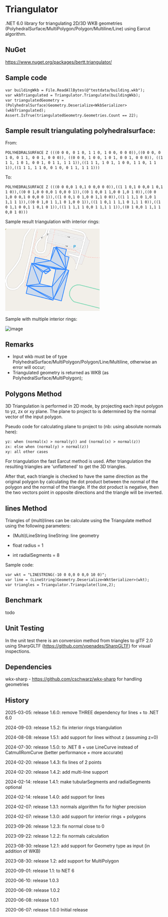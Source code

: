 # Triangulator

.NET 6.0 library for triangulating 2D/3D WKB geometries (PolyhedralSurface/MultiPolygon/Polygon/Multiline/Line) using Earcut algorithm.

## NuGet

https://www.nuget.org/packages/bertt.triangulator/

## Sample code

```
var buildingWkb = File.ReadAllBytes(@"testdata/building.wkb");
var wkbTriangulated = Triangulator.Triangulate(buildingWkb);
var triangulatedGeometry = (PolyhedralSurface)Geometry.Deserialize<WkbSerializer>(wkbTriangulated);
Assert.IsTrue(triangulatedGeometry.Geometries.Count == 22);
```

## Sample result triangulating polyhedralsurface:

From: 

```
POLYHEDRALSURFACE Z (((0 0 0, 0 1 0, 1 1 0, 1 0 0, 0 0 0)),((0 0 0, 0 1 0, 0 1 1, 0 0 1, 0 0 0)), ((0 0 0, 1 0 0, 1 0 1, 0 0 1, 0 0 0)), ((1 1 1, 1 0 1, 0 0 1, 0 1 1, 1 1 1)),((1 1 1, 1 0 1, 1 0 0, 1 1 0, 1 1 1)),((1 1 1, 1 1 0, 0 1 0, 0 1 1, 1 1 1)))
```

To:

```
POLYHEDRALSURFACE Z (((0 0 0,0 1 0,1 0 0,0 0 0)),((1 1 0,1 0 0,0 1 0,1 1 0)),((0 0 1,0 0 0,0 1 0,0 0 1)),((0 1 0,0 1 1,0 0 1,0 1 0)),((0 0 1,0 0 0,1 0 0,0 0 1)),((1 0 0,1 0 1,0 0 1,1 0 0)),((1 1 1,1 0 1,0 1 1,1 1 1)),((0 0 1,0 1 1,1 0 1,0 0 1)),((1 1 0,1 1 1,1 0 1,1 1 0)),((1 0 1,1 0 0,1 1 0,1 0 1)),((1 1 1,1 1 0,0 1 1,1 1 1)),((0 1 0,0 1 1,1 1 0,0 1 0)))
```

Sample result triangulation with interior rings:

<img src="holes.png" width="300" />

Sample with multiple interior rings:

![image](https://github.com/user-attachments/assets/c6b71969-f2bc-4e5c-b4d1-c8abc1a147c5)

## Remarks

- Input wkb must be of type PolyhedralSurface/MultiPolygon/Polygon/Line/Multiline, otherwise an error will occur;
- Triangulated geometry is returned as WKB (as PolyhedralSurface/MultiPolygon);

## Polygons Method 

3D Triangulation is performed in 2D mode, by projecting each input polygon
to yz, zx or xy plane. The plane to project to is determined by the normal vector of the 
input polygon.

Pseudo code for calculating plane to project to (nb: using absolute normals here): 

```
yz: when (normal(x) > normal(y)) and (normal(x) > normal(z))
zx: else when (normal(y) > normal(z))
xy: all other cases
```

For triangulation the fast Earcut method is 
used. After triangulation the resulting triangles are 'unflattened' to get the 
3D triangles. 

After that, each triangle is checked to have the same direction as the original polygon by calculating
the dot product between the normal of the polygon and the normal of the triangle. If the dot 
product is negative, then the two vectors point in opposite directions and the triangle will be 
inverted.

## lines Method 

Triangles of (multi)lines can be calculate using the Triangulate method using the following parameters:

 - (Multi)LineString lineString: line geometry

 - float radius = 1
 
 - int radialSegments = 8

 Sample code:	

 ```
var wkt = "LINESTRING(-10 0 0,0 0 0,0 10 0)";
var line = (LineString)Geometry.Deserialize<WktSerializer>(wkt);
var triangles = Triangulator.Triangulate(line,2);
```

## Benchmark

todo

## Unit Testing

In the unit test there is an conversion method from triangles to glTF 2.0 using SharpGLTF (https://github.com/vpenades/SharpGLTF)
for visual inspections.

## Dependencies

wkx-sharp - https://github.com/cschwarz/wkx-sharp for handling geometries

## History

2025-03-05: release 1.6.0: remove THREE dependency for lines + to .NET 6.0

2024-09-03: release 1.5.2: fix interior rings triangulation

2024-08-08: release 1.5.1: add support for lines without z (assuming z=0)

2024-07-30: release 1.5.0: to .NET 8 + use LineCurve instead of CatmullRomCurve (better performance + more accurate)

2024-02-20: release 1.4.3: fix lines of 2 points

2024-02-20: release 1.4.2: add multi-line support

2024-02-14: release 1.4.1: make tubularSegments and radialSegments optional

2024-02-14: release 1.4.0: add support for lines

2024-02-07: release 1.3.1: normals algorithm fix for higher precision

2024-02-07: release 1.3.0: add support for interior rings + polygons

2023-09-26: release 1.2.3: fix normal close to 0

2023-09-22: release 1.2.2: fix normals calculation

2023-08-30: release 1.2.1: add support for Geometry type as input (in addition of WKB)

2023-08-30: release 1.2: add support for MultiPolygon

2020-09-01: release 1.1: to NET 6

2020-06-10: release 1.0.3

2020-06-09: release 1.0.2

2020-06-08: release 1.0.1

2020-06-07: release 1.0.0 Initial release




